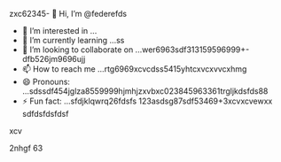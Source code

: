zxc62345- 👋 Hi, I’m @federefds
- 👀 I’m interested in ...
- 🌱 I’m currently learning ...ss
- 💞️ I’m looking to collaborate on ...wer6963sdf313159596999+-dfb526jm9696ujj
- 📫 How to reach me ...rtg6969xcvcdss5415yhtcxvcxvvcxhmg
- 😄 Pronouns: ...sdssdf454jglza8559999hjmhjzxvbxc023845963361trgljkdsfds88
- ⚡ Fun fact: ...sfdjklqwrq26fdsfs
123asdsg87sdf53469+3xcvxcvewxx
  sdfdsfdsfdsf
<!---4561154
federefds/federefds is a ✨ special ✨ repository because its `README.md` (11this file) appears on your GitHub profjllil26e.fgfgfg1052
You can click the Preview link to take a look at your changes.450225
--->xcv
2nhgf
63
